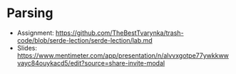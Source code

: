 # Parsing

- Assignment: https://github.com/TheBestTvarynka/trash-code/blob/serde-lection/serde-lection/lab.md
- Slides: https://www.mentimeter.com/app/presentation/n/alvvxgotpe77ywkkwwvayc84ouykacd5/edit?source=share-invite-modal 
